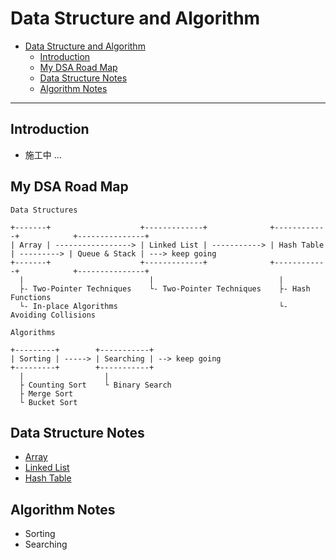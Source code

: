 # Data Structure and Algorithm

- [Data Structure and Algorithm](#data-structure-and-algorithm)
  - [Introduction](#introduction)
  - [My DSA Road Map](#my-dsa-road-map)
  - [Data Structure Notes](#data-structure-notes)
  - [Algorithm Notes](#algorithm-notes)

---
## Introduction

- 施工中 ...

## My DSA Road Map

```
Data Structures

+-------+                    +-------------+              +------------+            +---------------+
| Array | -----------------> | Linked List | -----------> | Hash Table | ---------> | Queue & Stack | ---> keep going
+-------+                    +-------------+              +------------+            +---------------+
  |                            |                            |                         
  ├- Two-Pointer Techniques    └- Two-Pointer Techniques    ├- Hash Functions        
  └- In-place Algorithms                                    └- Avoiding Collisions

Algorithms

+---------+        +-----------+
| Sorting | -----> | Searching | --> keep going
+---------+        +-----------+
  |                  |
  ├ Counting Sort    └ Binary Search
  ├ Merge Sort
  └ Bucket Sort
```

## Data Structure Notes

- [Array](./notes/array.md)
- [Linked List](./notes/linked-list.md)
- [Hash Table](./notes/hash-table.md)

## Algorithm Notes

- Sorting
- Searching